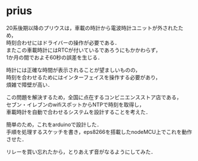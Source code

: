 # prius

20系後期以降のプリウスは，車載の時計から電波時計ユニットが外されたため，  
時刻合わせにはドライバーの操作が必要である．  
またこの車載時計にはRTCが付いているであろうにもかかわらず，  
1か月の間でおよそ60秒の誤差を生じる．  

時計には正確な時間が表示されることが望ましいものの，  
時刻を合わせるためにはインターフェイスを操作する必要があり，  
煩雑で障壁が高い．  

この問題を解決するため，全国に点在するコンビニエンスストア店である，  
セブン・イレブンのwifiスポットからNTPで時刻を取得し，  
車載時計を自動で合わせるシステムを設計することを考えた．

簡単のため，これをarduinoで設計した．  
手順を処理するスケッチを書き，eps8266を搭載したnodeMCU上でこれを動作させた．  

リレーを買い忘れたから，とりあえず音がなるようにしてみた．  
